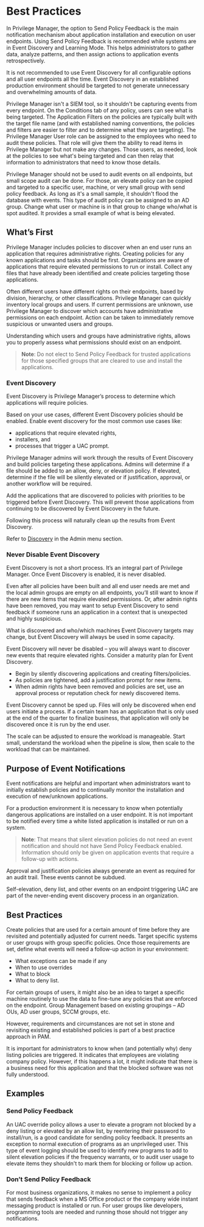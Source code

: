 [title]: # (Best Practices)
[tags]: # (event discovery, notifications)
[priority]: # (5001)
# Best Practices

In Privilege Manager, the option to Send Policy Feedback is the main notification mechanism about application installation and execution on user endpoints. Using Send Policy Feedback is recommended while systems are in Event Discovery and Learning Mode. This helps administrators to gather data, analyze patterns, and then assign actions to application events retrospectively.

It is not recommended to use Event Discovery for all configurable options and all user endpoints all the time. Event Discovery in an established production environment should be targeted to not generate unnecessary and overwhelming amounts of data.

Privilege Manager isn't a SIEM tool, so it shouldn't be capturing events from every endpoint. On the Conditions tab of any policy, users can see what is being targeted. The Application Filters on the policies are typically built with the target file name (and with established naming conventions, the policies and filters are easier to filter and to determine what they are targeting). The Privilege Manager User role can be assigned to the employees who need to audit these policies. That role will give them the ability to read items in Privilege Manager but not make any changes. Those users, as needed, look at the policies to see what's being targeted and can then relay that information to administrators that need to know those details.

Privilege Manager should not be used to audit events on all endpoints, but small scope audit can be done. For those, an elevate policy can be copied and targeted to a specific user, machine, or very small group with send policy feedback. As long as it's a small sample, it shouldn't flood the database with events. This type of audit policy can be assigned to an AD group. Change what user or machine is in that group to change who/what is spot audited. It provides a small example of what is being elevated.

## What’s First

Privilege Manager includes policies to discover when an end user runs an application that requires administrative rights. Creating policies for any known applications and tasks should be first. Organizations are aware of applications that require elevated permissions to run or install. Collect any files that have already been identified and create policies targeting those applications.

Often different users have different rights on their endpoints, based by division, hierarchy, or other classifications. Privilege Manager can quickly inventory local groups and users. If current permissions are unknown, use Privilege Manager to discover which accounts have administrative permissions on each endpoint. Action can be taken to immediately remove suspicious or unwanted users and groups.

Understanding which users and groups have administrative rights, allows you to properly assess what permissions should exist on an endpoint.

>**Note**:
>Do not elect to Send Policy Feedback for trusted applications for those specified groups that are cleared to use and install the applications.

### Event Discovery

Event Discovery is Privilege Manager’s process to determine which applications will require policies.

Based on your use cases, different Event Discovery policies should be enabled. Enable event discovery for the most common use cases like:

* applications that require elevated rights,
* installers, and
* processes that trigger a UAC prompt.

Privilege Manager admins will work through the results of Event Discovery and build policies targeting these applications. Admins will determine if a file should be added to an allow, deny, or elevation policy. If elevated, determine if the file will be silently elevated or if justification, approval, or another workflow will be required.

Add the applications that are discovered to policies with priorities to be triggered before Event Discovery. This will prevent those applications from continuing to be discovered by Event Discovery in the future.

Following this process will naturally clean up the results from Event Discovery.

Refer to [Discovery](../admin/config/discovery/index.md) in the Admin menu section.

### Never Disable Event Discovery

Event Discovery is not a short process. It’s an integral part of Privilege Manager. Once Event Discovery is enabled, it is never disabled.

Even after all policies have been built and all end user needs are met and the local admin groups are empty on all endpoints, you’ll still want to know if there are new items that require elevated permissions. Or, after admin rights have been removed, you may want to setup Event Discovery to send feedback if someone runs an application in a context that is unexpected and highly suspicious.

What is discovered and who/which machines Event Discovery targets may change, but Event Discovery will always be used in some capacity.

Event Discovery will never be disabled – you will always want to discover new events that require elevated rights. Consider a maturity plan for Event Discovery.

* Begin by silently discovering applications and creating filters/policies. 
* As policies are tightened, add a justification prompt for new items. 
* When admin rights have been removed and policies are set, use an approval process or reputation check for newly discovered items.

Event Discovery cannot be sped up. Files will only be discovered when end users initiate a process. If a certain team has an application that is only used at the end of the quarter to finalize business, that application will only be discovered once it is run by the end user.

The scale can be adjusted to ensure the workload is manageable. Start small, understand the workload when the pipeline is slow, then scale to the workload that can be maintained. 

## Purpose of Event Notifications

Event notifications are helpful and important when administrators want to initially establish policies and to continually monitor the installation and execution of new/unknown applications.

For a production environment it is necessary to know when potentially dangerous applications are installed on a user endpoint. It is not important to be notified every time a white listed application is installed or run on a system.

>**Note**:
>That means that silent elevation policies do not need an event notification and should not have Send Policy Feedback enabled. Information should only be given on application events that require a follow-up with actions.

Approval and justification policies always generate an event as required for an audit trail. These events cannot be subdued.

Self-elevation, deny list, and other events on an endpoint triggering UAC are part of the never-ending event discovery process in an organization.

## Best Practices

Create policies that are used for a certain amount of time before they are revisited and potentially adjusted for current needs. Target specific systems or user groups with group specific policies. Once those requirements are set, define what events will need a follow-up action in your environment:

* What exceptions can be made if any
* When to use overrides
* What to block
* What to deny list.

For certain groups of users, it might also be an idea to target a specific machine routinely to use the data to fine-tune any policies that are enforced on the endpoint. Group Management based on existing groupings – AD OUs, AD user groups, SCCM groups, etc.

However, requirements and circumstances are not set in stone and revisiting existing and established policies is part of a best practice approach in PAM.

It is important for administrators to know when (and potentially why) deny listing policies are triggered. It indicates that employees are violating company policy. However, if this happens a lot, it might indicate that there is a business need for this application and that the blocked software was not fully understood. 

## Examples

### Send Policy Feedback

An UAC override policy allows a user to elevate a program not blocked by a deny listing or elevated by an allow list, by reentering their password to install/run, is a good candidate for sending policy feedback. It presents an exception to normal execution of programs as an unprivileged user. This type of event logging should be used to identify new programs to add to silent elevation policies if the frequency warrants, or to audit user usage to elevate items they shouldn't to mark them for blocking or follow up action.

### Don’t Send Policy Feedback

For most business organizations, it makes no sense to implement a policy that sends feedback when a MS Office product or the company wide instant messaging product is installed or run. For user groups like developers, programming tools are needed and running those should not trigger any notifications.
